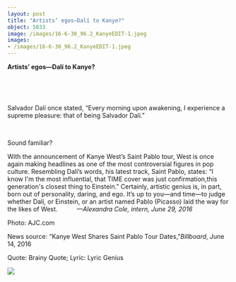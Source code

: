 ```yaml
---
layout: post
title: "Artists’ egos—Dalí to Kanye?"
object: 5033
image: /images/16-6-30_96.2_KanyeEDIT-1.jpeg
images:
- /images/16-6-30_96.2_KanyeEDIT-1.jpeg
---
```

**Artists’ egos—Dalí to Kanye?**

 

 

Salvador Dalí once stated, “E​very morning upon awakening, I experience a supreme pleasure: that of being Salvador Dalí.”

​

Sound familiar?

With the announcement of Kanye West’s Saint Pablo tour, West is once again making headlines as one of the most controversial figures in pop culture. Resembling Dalí’s words, his latest track, S​aint Pablo, ​states: “​I know I'm the most influential, that T​IME ​cover was just confirmation, ​th​is generation's closest thing to Einstein.​” Certainly, artistic genius is, in part, born out of personality, daring, and ego. It’s up to you—and time—to judge whether Dalí, or Einstein, or an artist named Pablo (Picasso) laid the way for the likes of West.           *—A​lexandra Cole, intern, June 29, 2016*  

Photo: AJC.com 

News source: “Kanye West Shares Saint Pablo Tour Dates,”*B​illboard*, June 14, 2016 

Quote: Brainy Quote; Lyric: Lyric Genius

![]({{siteurl.base}}/images/16-6-30_96.2_KanyeEDIT-1.jpeg)

